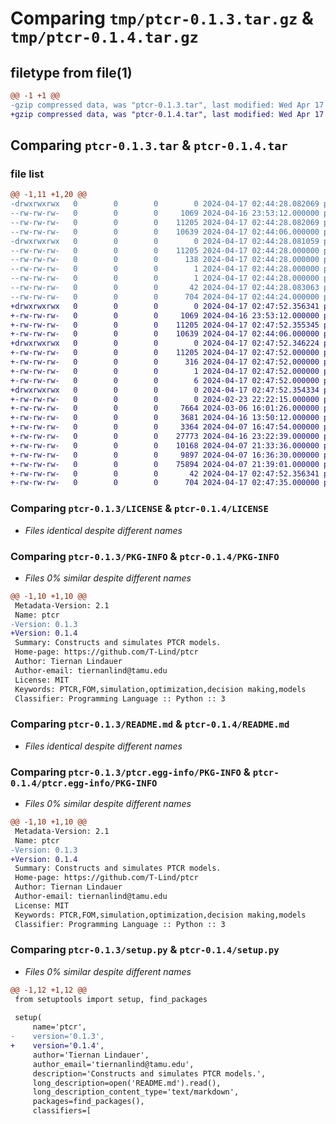 # Comparing `tmp/ptcr-0.1.3.tar.gz` & `tmp/ptcr-0.1.4.tar.gz`

## filetype from file(1)

```diff
@@ -1 +1 @@
-gzip compressed data, was "ptcr-0.1.3.tar", last modified: Wed Apr 17 02:44:28 2024, max compression
+gzip compressed data, was "ptcr-0.1.4.tar", last modified: Wed Apr 17 02:47:52 2024, max compression
```

## Comparing `ptcr-0.1.3.tar` & `ptcr-0.1.4.tar`

### file list

```diff
@@ -1,11 +1,20 @@
-drwxrwxrwx   0        0        0        0 2024-04-17 02:44:28.082069 ptcr-0.1.3/
--rw-rw-rw-   0        0        0     1069 2024-04-16 23:53:12.000000 ptcr-0.1.3/LICENSE
--rw-rw-rw-   0        0        0    11205 2024-04-17 02:44:28.082069 ptcr-0.1.3/PKG-INFO
--rw-rw-rw-   0        0        0    10639 2024-04-17 02:44:06.000000 ptcr-0.1.3/README.md
-drwxrwxrwx   0        0        0        0 2024-04-17 02:44:28.081059 ptcr-0.1.3/ptcr.egg-info/
--rw-rw-rw-   0        0        0    11205 2024-04-17 02:44:28.000000 ptcr-0.1.3/ptcr.egg-info/PKG-INFO
--rw-rw-rw-   0        0        0      138 2024-04-17 02:44:28.000000 ptcr-0.1.3/ptcr.egg-info/SOURCES.txt
--rw-rw-rw-   0        0        0        1 2024-04-17 02:44:28.000000 ptcr-0.1.3/ptcr.egg-info/dependency_links.txt
--rw-rw-rw-   0        0        0        1 2024-04-17 02:44:28.000000 ptcr-0.1.3/ptcr.egg-info/top_level.txt
--rw-rw-rw-   0        0        0       42 2024-04-17 02:44:28.083063 ptcr-0.1.3/setup.cfg
--rw-rw-rw-   0        0        0      704 2024-04-17 02:44:24.000000 ptcr-0.1.3/setup.py
+drwxrwxrwx   0        0        0        0 2024-04-17 02:47:52.356341 ptcr-0.1.4/
+-rw-rw-rw-   0        0        0     1069 2024-04-16 23:53:12.000000 ptcr-0.1.4/LICENSE
+-rw-rw-rw-   0        0        0    11205 2024-04-17 02:47:52.355345 ptcr-0.1.4/PKG-INFO
+-rw-rw-rw-   0        0        0    10639 2024-04-17 02:44:06.000000 ptcr-0.1.4/README.md
+drwxrwxrwx   0        0        0        0 2024-04-17 02:47:52.346224 ptcr-0.1.4/ptcr.egg-info/
+-rw-rw-rw-   0        0        0    11205 2024-04-17 02:47:52.000000 ptcr-0.1.4/ptcr.egg-info/PKG-INFO
+-rw-rw-rw-   0        0        0      316 2024-04-17 02:47:52.000000 ptcr-0.1.4/ptcr.egg-info/SOURCES.txt
+-rw-rw-rw-   0        0        0        1 2024-04-17 02:47:52.000000 ptcr-0.1.4/ptcr.egg-info/dependency_links.txt
+-rw-rw-rw-   0        0        0        6 2024-04-17 02:47:52.000000 ptcr-0.1.4/ptcr.egg-info/top_level.txt
+drwxrwxrwx   0        0        0        0 2024-04-17 02:47:52.354334 ptcr-0.1.4/ptcr2/
+-rw-rw-rw-   0        0        0        0 2024-02-23 22:22:15.000000 ptcr-0.1.4/ptcr2/__init__.py
+-rw-rw-rw-   0        0        0     7664 2024-03-06 16:01:26.000000 ptcr-0.1.4/ptcr2/automata_utility.py
+-rw-rw-rw-   0        0        0     3681 2024-04-16 13:50:12.000000 ptcr-0.1.4/ptcr2/base_model.py
+-rw-rw-rw-   0        0        0     3364 2024-04-07 16:47:54.000000 ptcr-0.1.4/ptcr2/belief_tree.py
+-rw-rw-rw-   0        0        0    27773 2024-04-16 23:22:39.000000 ptcr-0.1.4/ptcr2/event_predictor.py
+-rw-rw-rw-   0        0        0    10168 2024-04-07 21:33:36.000000 ptcr-0.1.4/ptcr2/fom.py
+-rw-rw-rw-   0        0        0     9897 2024-04-07 16:36:30.000000 ptcr-0.1.4/ptcr2/markov_chain.py
+-rw-rw-rw-   0        0        0    75894 2024-04-07 21:39:01.000000 ptcr-0.1.4/ptcr2/markov_decision_process.py
+-rw-rw-rw-   0        0        0       42 2024-04-17 02:47:52.356341 ptcr-0.1.4/setup.cfg
+-rw-rw-rw-   0        0        0      704 2024-04-17 02:47:35.000000 ptcr-0.1.4/setup.py
```

### Comparing `ptcr-0.1.3/LICENSE` & `ptcr-0.1.4/LICENSE`

 * *Files identical despite different names*

### Comparing `ptcr-0.1.3/PKG-INFO` & `ptcr-0.1.4/PKG-INFO`

 * *Files 0% similar despite different names*

```diff
@@ -1,10 +1,10 @@
 Metadata-Version: 2.1
 Name: ptcr
-Version: 0.1.3
+Version: 0.1.4
 Summary: Constructs and simulates PTCR models.
 Home-page: https://github.com/T-Lind/ptcr
 Author: Tiernan Lindauer
 Author-email: tiernanlind@tamu.edu
 License: MIT
 Keywords: PTCR,FOM,simulation,optimization,decision making,models
 Classifier: Programming Language :: Python :: 3
```

### Comparing `ptcr-0.1.3/README.md` & `ptcr-0.1.4/README.md`

 * *Files identical despite different names*

### Comparing `ptcr-0.1.3/ptcr.egg-info/PKG-INFO` & `ptcr-0.1.4/ptcr.egg-info/PKG-INFO`

 * *Files 0% similar despite different names*

```diff
@@ -1,10 +1,10 @@
 Metadata-Version: 2.1
 Name: ptcr
-Version: 0.1.3
+Version: 0.1.4
 Summary: Constructs and simulates PTCR models.
 Home-page: https://github.com/T-Lind/ptcr
 Author: Tiernan Lindauer
 Author-email: tiernanlind@tamu.edu
 License: MIT
 Keywords: PTCR,FOM,simulation,optimization,decision making,models
 Classifier: Programming Language :: Python :: 3
```

### Comparing `ptcr-0.1.3/setup.py` & `ptcr-0.1.4/setup.py`

 * *Files 0% similar despite different names*

```diff
@@ -1,12 +1,12 @@
 from setuptools import setup, find_packages
 
 setup(
     name='ptcr',
-    version='0.1.3',
+    version='0.1.4',
     author='Tiernan Lindauer',
     author_email='tiernanlind@tamu.edu',
     description='Constructs and simulates PTCR models.',
     long_description=open('README.md').read(),
     long_description_content_type='text/markdown',
     packages=find_packages(),
     classifiers=[
```

